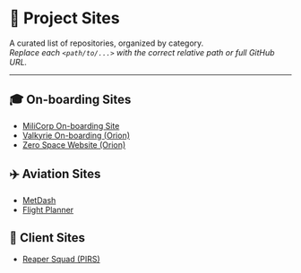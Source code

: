 # 📂 Project Sites

A curated list of repositories, organized by category.  
_Replace each `<path/to/...>` with the correct relative path or full GitHub URL._

---

## 🎓 On-boarding Sites
- [MiliCorp On-boarding Site](</MiliCorp/>)  
- [Valkyrie On-boarding (Orion)](</Orion/Valkyries/>)  
- [Zero Space Website (Orion)](</Orion/ZeroSpace/>)

## ✈️ Aviation Sites
- [MetDash](</MetDash/>)  
- [Flight Planner](</FlightPlanner>)

## 💼 Client Sites
- [Reaper Squad (PIRS)](</FlightPlanner/>)
